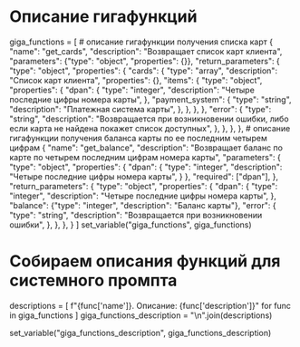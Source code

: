 # Описание гигафункций
 
giga_functions = [
    # описание гигафункции получения списка карт
    {
        "name": "get_cards",
        "description": "Возвращает список карт клиента",
        "parameters": {"type": "object", "properties": {}},
        "return_parameters": {
            "type": "object",
            "properties": {
                "cards": {
                    "type": "array",
                    "description": "Список карт клиента",
                    "properties": {},
                    "items": {
                        "type": "object",
                        "properties": {
                            "dpan": {
                                "type": "integer",
                                "description": "Четыре последние цифры номера карты",
                            },
                            "payment_system": {
                                "type": "string",
                                "description": "Платежная система карты",
                            },
                        },
                    },
                },
                "error": {
                    "type": "string",
                    "description": "Возвращается при возникновении ошибки, либо если карта не найдена покажет список доступных",
                },
            },
        },
    },
    # описание гигафункции получения баланса карты по ее последним четырем цифрам
    {
        "name": "get_balance",
        "description": "Возвращает баланс по карте по четырем последним цифрам номера карты",
        "parameters": {
            "type": "object",
            "properties": {
                "dpan": {
                    "type": "integer",
                    "description": "Четыре последние цифры номера карты",
                }
            },
            "required": ["dpan"],
        },
        "return_parameters": {
            "type": "object",
            "properties": {
                "dpan": {
                    "type": "integer",
                    "description": "Четыре последние цифры номера карты",
                },
                "balance": {"type": "integer", "description": "Баланс карты"},
                "error": {
                    "type": "string",
                    "description": "Возвращается при возникновении ошибки",
                },
            },
        },
    }
]
set_variable("giga_functions", giga_functions)
 
# Собираем описания функций для системного промпта
descriptions = [
    f"{func['name']}. Описание: {func['description']}" for func in giga_functions
]
giga_functions_description = "\n".join(descriptions)
 
set_variable("giga_functions_description", giga_functions_description)

